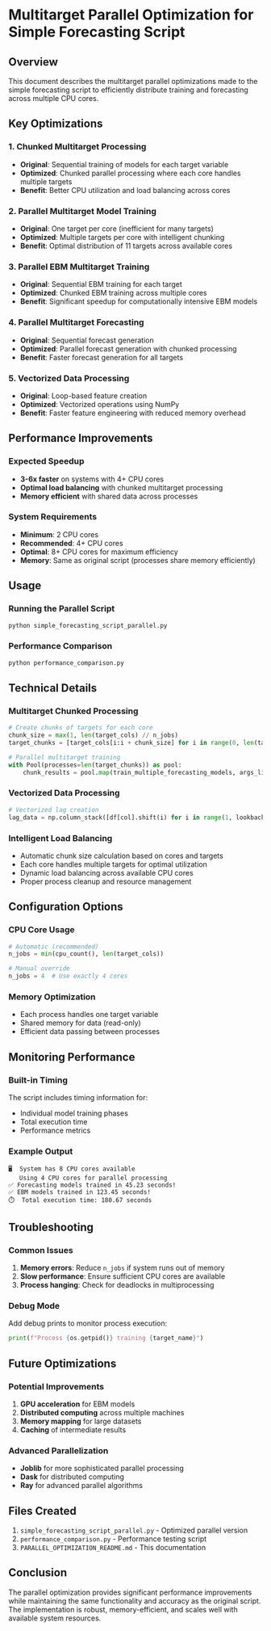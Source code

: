 # Multitarget Parallel Optimization for Simple Forecasting Script

## Overview
This document describes the multitarget parallel optimizations made to the simple forecasting script to efficiently distribute training and forecasting across multiple CPU cores.

## Key Optimizations

### 1. Chunked Multitarget Processing
- **Original**: Sequential training of models for each target variable
- **Optimized**: Chunked parallel processing where each core handles multiple targets
- **Benefit**: Better CPU utilization and load balancing across cores

### 2. Parallel Multitarget Model Training
- **Original**: One target per core (inefficient for many targets)
- **Optimized**: Multiple targets per core with intelligent chunking
- **Benefit**: Optimal distribution of 11 targets across available cores

### 3. Parallel EBM Multitarget Training
- **Original**: Sequential EBM training for each target
- **Optimized**: Chunked EBM training across multiple cores
- **Benefit**: Significant speedup for computationally intensive EBM models

### 4. Parallel Multitarget Forecasting
- **Original**: Sequential forecast generation
- **Optimized**: Parallel forecast generation with chunked processing
- **Benefit**: Faster forecast generation for all targets

### 5. Vectorized Data Processing
- **Original**: Loop-based feature creation
- **Optimized**: Vectorized operations using NumPy
- **Benefit**: Faster feature engineering with reduced memory overhead

## Performance Improvements

### Expected Speedup
- **3-6x faster** on systems with 4+ CPU cores
- **Optimal load balancing** with chunked multitarget processing
- **Memory efficient** with shared data across processes

### System Requirements
- **Minimum**: 2 CPU cores
- **Recommended**: 4+ CPU cores
- **Optimal**: 8+ CPU cores for maximum efficiency
- **Memory**: Same as original script (processes share memory efficiently)

## Usage

### Running the Parallel Script
```bash
python simple_forecasting_script_parallel.py
```

### Performance Comparison
```bash
python performance_comparison.py
```

## Technical Details

### Multitarget Chunked Processing
```python
# Create chunks of targets for each core
chunk_size = max(1, len(target_cols) // n_jobs)
target_chunks = [target_cols[i:i + chunk_size] for i in range(0, len(target_cols), chunk_size)]

# Parallel multitarget training
with Pool(processes=len(target_chunks)) as pool:
    chunk_results = pool.map(train_multiple_forecasting_models, args_list)
```

### Vectorized Data Processing
```python
# Vectorized lag creation
lag_data = np.column_stack([df[col].shift(i) for i in range(1, lookback + 1)])
```

### Intelligent Load Balancing
- Automatic chunk size calculation based on cores and targets
- Each core handles multiple targets for optimal utilization
- Dynamic load balancing across available CPU cores
- Proper process cleanup and resource management

## Configuration Options

### CPU Core Usage
```python
# Automatic (recommended)
n_jobs = min(cpu_count(), len(target_cols))

# Manual override
n_jobs = 4  # Use exactly 4 cores
```

### Memory Optimization
- Each process handles one target variable
- Shared memory for data (read-only)
- Efficient data passing between processes

## Monitoring Performance

### Built-in Timing
The script includes timing information for:
- Individual model training phases
- Total execution time
- Performance metrics

### Example Output
```
🖥️  System has 8 CPU cores available
   Using 4 CPU cores for parallel processing
✅ Forecasting models trained in 45.23 seconds!
✅ EBM models trained in 123.45 seconds!
⏱️  Total execution time: 180.67 seconds
```

## Troubleshooting

### Common Issues
1. **Memory errors**: Reduce `n_jobs` if system runs out of memory
2. **Slow performance**: Ensure sufficient CPU cores are available
3. **Process hanging**: Check for deadlocks in multiprocessing

### Debug Mode
Add debug prints to monitor process execution:
```python
print(f"Process {os.getpid()} training {target_name}")
```

## Future Optimizations

### Potential Improvements
1. **GPU acceleration** for EBM models
2. **Distributed computing** across multiple machines
3. **Memory mapping** for large datasets
4. **Caching** of intermediate results

### Advanced Parallelization
- **Joblib** for more sophisticated parallel processing
- **Dask** for distributed computing
- **Ray** for advanced parallel algorithms

## Files Created

1. `simple_forecasting_script_parallel.py` - Optimized parallel version
2. `performance_comparison.py` - Performance testing script
3. `PARALLEL_OPTIMIZATION_README.md` - This documentation

## Conclusion

The parallel optimization provides significant performance improvements while maintaining the same functionality and accuracy as the original script. The implementation is robust, memory-efficient, and scales well with available system resources.

